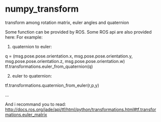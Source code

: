 # numpy_transform
transform among rotation matrix, euler angles and quaternion

Some function can be provided by ROS.
Some ROS api are also provided here:
For example:
1) quaternion to euler:

q = (msg.pose.pose.orientation.x,
     msg.pose.pose.orientation.y,
     msg.pose.pose.orientation.z,
     msg.pose.pose.orientation.w) 
tf.transformations.euler_from_quaternion(q)

2) euler to quaternion:

tf.transformations.quaternion_from_euler(r,p,y)

...

And i recommand you to read:
http://docs.ros.org/jade/api/tf/html/python/transformations.html#tf.transformations.euler_matrix

